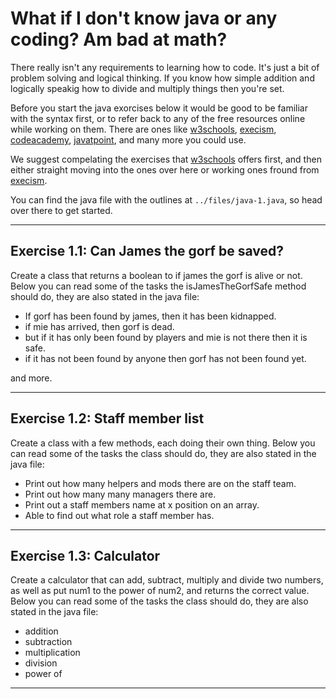 # What if I don't know java or any coding? Am bad at math?

There really isn't any requirements to learning how to code. It's just a bit of problem solving and logical thinking. If you know how simple addition and logically speakig how to divide and multiply things then you're set.

Before you start the java exorcises below it would be good to be familiar with the syntax first, or to refer back to any of the free resources online while working on them. There are ones like [w3schools](https://www.w3schools.com/java/), [execism](https://exercism.org/tracks/java), [codeacademy](https://www.codecademy.com/catalog/language/java), [javatpoint](https://www.javatpoint.com/java-tutorial), and many more you could use.

We suggest compelating the exercises that [w3schools](https://www.w3schools.com/java/) offers first, and then either straight moving into the ones over here or working ones fround from [execism](https://exercism.org/tracks/java).

You can find the java file with the outlines at `../files/java-1.java`, so head over there to get started.

***

## Exercise 1.1: Can James the gorf be saved?

Create a class that returns a boolean to if james the gorf is alive or not. Below you can read some of the tasks the isJamesTheGorfSafe method should do, they are also stated in the java file:

- If gorf has been found by james, then it has been kidnapped.
- if mie has arrived, then gorf is dead.
- but if it has only been found by players and mie is not there then it is safe.
- if it has not been found by anyone then gorf has not been found yet.

and more.

***

## Exercise 1.2: Staff member list

Create a class with a few methods, each doing their own thing. Below you can read some of the tasks the class should do, they are also stated in the java file:

- Print out how many helpers and mods there are on the staff team.
- Print out how many many managers there are.
- Print out a staff members name at x position on an array.
- Able to find out what role a staff member has.

***

## Exercise 1.3: Calculator

Create a calculator that can add, subtract, multiply and divide two numbers, as well as put num1 to the power of num2, and returns the correct value. Below you can read some of the tasks the class should do, they are also stated in the java file:

- addition
- subtraction
- multiplication
- division
- power of

***